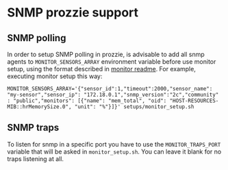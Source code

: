 ---
---

# SNMP prozzie support
## SNMP polling
In order to setup SNMP polling in prozzie, is advisable to add all snmp agents
to `MONITOR_SENSORS_ARRAY` environment variable before use monitor setup, using
the format described in
[monitor readme](https://github.com/wizzie-io/monitor#simple-snmp-monitoring).
For example, executing monitor setup this way:

```
MONITOR_SENSORS_ARRAY='{"sensor_id":1,"timeout":2000,"sensor_name": "my-sensor","sensor_ip": "172.18.0.1","snmp_version":"2c","community" : "public","monitors": [{"name": "mem_total", "oid": "HOST-RESOURCES-MIB::hrMemorySize.0", "unit": "%"}]}' setups/monitor_setup.sh
```

## SNMP traps
To listen for snmp in a specific port you have to use the `MONITOR_TRAPS_PORT`
variable that will be asked in `monitor_setup.sh`. You can leave it blank for
no traps listening at all.
